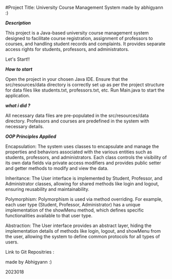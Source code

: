 #Project Title: University Course Management System made by abhigyann :)

___Description___

This project is a Java-based university course management system designed to facilitate course registration, assignment of professors to courses, and handling student records and complaints. It provides separate access rights for students, professors, and administrators.

Let's Start!!

___How to start___

Open the project in your chosen Java IDE.
Ensure that the src/resources/data directory is correctly set up as per the project structure for data files like students.txt, professors.txt, etc.
Run Main.java to start the application.

___what i did ?___

All necessary data files are pre-populated in the src/resources/data directory.
Professors and courses are predefined in the system with necessary details.

___OOP Principles Applied___

Encapsulation: The system uses classes to encapsulate and manage the properties and behaviors associated with the various entities such as students, professors, and administrators. Each class controls the visibility of its own data fields via private access modifiers and provides public setter and getter methods to modify and view the data.

Inheritance: The User interface is implemented by Student, Professor, and Administrator classes, allowing for shared methods like login and logout, ensuring reusability and maintainability.

Polymorphism: Polymorphism is used via method overriding. For example, each user type (Student, Professor, Administrator) has a unique implementation of the showMenu method, which defines specific functionalities available to that user type.

Abstraction: The User interface provides an abstract layer, hiding the implementation details of methods like login, logout, and showMenu from the user, allowing the system to define common protocols for all types of users.


Link to Git Repositries :


made by
Abhigyann :)

2023018
